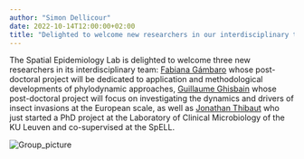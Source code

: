 ```yaml
---
author: "Simon Dellicour"
date: 2022-10-14T12:00:00+02:00
title: "Delighted to welcome new researchers in our interdisciplinary team at the Spatial Epidemiology Lab"
---
```

The Spatial Epidemiology Lab is delighted to welcome three new researchers in its interdisciplinary team: [Fabiana Gámbaro](https://spell.ulb.be/person/fabiana-gambaro/) whose post-doctoral project will be dedicated to application and methodological developments of phylodynamic approaches, [Guillaume Ghisbain](https://spell.ulb.be/person/guillaume-ghisbain/) whose post-doctoral project will focus on investigating the dynamics and drivers of insect invasions at the European scale, as well as [Jonathan Thibaut](https://spell.ulb.be/person/jonathan_thibaut/) who just started a PhD project at the Laboratory of Clinical Microbiology of the KU Leuven and co-supervised at the SpELL.

![Group_picture](/images/SpELL_2022.jpg)
